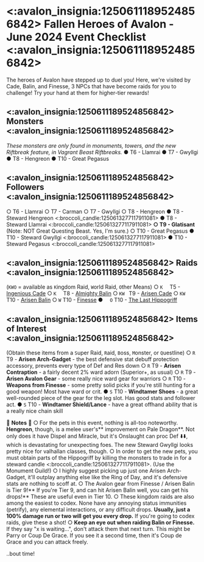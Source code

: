 # <:avalon_insignia:1250611189524856842>  __Fallen Heroes of Avalon - June 2024 Event Checklist__ <:avalon_insignia:1250611189524856842>
The heroes of Avalon have stepped up to duel you! Here, we're visited by Cade, Balin, and Finesse, 3 NPCs that have become raids for you to challenge! Try your hand at them for higher-tier rewards! 

## <:avalon_insignia:1250611189524856842> __Monsters__ <:avalon_insignia:1250611189524856842>
*These monsters are only found in monuments, towers, and the new Riftbreak feature, in Vagrant Beast Riftbreaks.*
● T6 - Llamrai
● T7 - Gwyllgi
● T8 - Hengreon
● T10 - Great Pegasus

## <:avalon_insignia:1250611189524856842> __Followers__ <:avalon_insignia:1250611189524856842>
○ T6 - Llamrai
○ T7 - Carman
○ T7 - Gwyllgi
○ T8 - Hengreon
● T8 - Steward Hengreon <:broccoli_candle:1250613277117911081> 
● T8 - Steward Llamrai <:broccoli_candle:1250613277117911081> 
**○ T9 - Glatisant** (Note: NOT Great Questing Beast. Yes, I'm sure.)
○ T10 - Great Pegasus
● T10 - Steward Gwyllgi <:broccoli_candle:1250613277117911081> 
● T10 - Steward Pegasus <:broccoli_candle:1250613277117911081> 

## <:avalon_insignia:1250611189524856842> __Raids__ <:avalon_insignia:1250611189524856842>
(`KWO` = available as `K`ingdom Raid, `W`orld Raid, `O`ther Means)
○ `K  ` T5 - [Ingenious Cade](<https://playorna.com/codex/raids/ingenious-cade/>)
○ `K  ` T8 - [Almighty Balin](<https://playorna.com/codex/raids/almighty-balin/>)
○ `KW ` T9 - [Arisen Cade](<https://playorna.com/codex/raids/arisen-cade/>)
○ `KW ` T10 - [Arisen Balin](<https://playorna.com/codex/raids/arisen-balin/>)
○ ` W ` T10 - [Finesse](<https://playorna.com/codex/raids/finesse/>)
● `  O` T10 - [The Last Hippogriff](<https://playorna.com/codex/raids/the-last-hippogriff/>)

## <:avalon_insignia:1250611189524856842> __Items of Interest__ <:avalon_insignia:1250611189524856842>
(Obtain these items from a `S`uper Raid, `R`aid, `B`oss, `M`onster, or `Q`uestline)
○ `R` T9 - **Arisen Arch-Gadget** - the best defensive stat debuff protection accessory, prevents every type of Def and Res down
○ `R` T9 - **Arisen Contraption** - a fairly decent 2% ward adorn (Superior+, as usual)
○ `R` T9 - **Arisen Avalon Gear** - some really nice ward gear for warriors
○ `R` T10 - **Weapons from Finesse** - some pretty solid picks if you're still hunting for a good weapon! Most have ward or crit.
● `S` T10 - **Windtamer Shoes** - a great well-rounded piece of the gear for the leg slot. Has good stats and follower act.
● `S` T10 - **Windtamer Shield/Lance** - have a great offhand ability that is a really nice chain skill

📘 **__Notes__** 📘 
○ For the pets in this event, nothing is all-too noteworthy. **Hengreon**, though, is a melee user's** improvement on Pale Dragon**. Not only does it have Dispel and Miracle, but it's Onslaught can proc Def ⬇️⬇️, which is devastating for unexpecting foes. The new Steward Gwyllgi looks pretty nice for valhallan classes, though.
○ In order to get the new pets, you must obtain parts of the Hippogriff by killing the monsters to trade in for a steward candle <:broccoli_candle:1250613277117911081>. (Use the Monument Guild!) 
○ I highly suggest picking up just one Arisen Arch-Gadget, it'll outplay anything else like the Ring of Day, and it's defensive stats are nothing to scoff at.
○ The Avalon gear from Finesse / Arisen Balin is Tier 9!** If you're Tier 9, and can hit Arisen Balin well, you can get his drops!** These are useful even in Tier 10. 
○ These kingdom raids are also among the easiest to codex. None have any annoying status immunities (petrify), any elemental interactions, or any difficult drops. **Usually, just a 100% damage run or two will get you every drop.** If you're going to codex raids, give these a shot!
○ **Keep an eye out when raiding Balin or Finesse.** If they say "x is waiting...", don't attack them that next turn. This might be Parry or Coup De Grace. If you see it a second time, then it's Coup de Grace and you can attack freely.

..bout time!